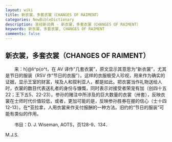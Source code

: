 ```yaml
---
layout: wiki
title: 新衣裳，多套衣裳（CHANGES OF RAIMENT）
categories: NewBibleDictionary
description: 圣经新词典 - 新衣裳，多套衣裳（CHANGES OF RAIMENT）
keywords: 新衣裳，多套衣裳, CHANGES OF RAIMENT
comments: false
---
```


## 新衣裳，多套衣裳（CHANGES OF RAIMENT）

　　来：h]@li^p{o^t，在 AV 译作“几套衣裳”，原文显示其意思为“新衣裳”，尤其是节日的服装（RSV 作“节日的衣服”）。这样的衣服极受人珍视，用来作为确实的证据，显示王室的财富，埃及人和叙利亚人，都是如此。把衣裳当作礼物送给人时，衣裳的数目代表送礼者的身份与慷慨，同时表示对接受者荣宠有加（创四十五22；王下五5、22-23）。参孙的赌注中所涉及的巨大数量的衣裳（卅套），反映衣裳在士师时代价值较低，或者，更加可能的是，反映参孙胜券在握的信心（士十四12-13）。在*亚拉拿，人用衣裳来作支付报酬的一种方法。旧约的“节日的服装”可能有类似的作用。

　　书目：D. J. Wiseman, AOTS，页128-9、134．

M.J.S.







